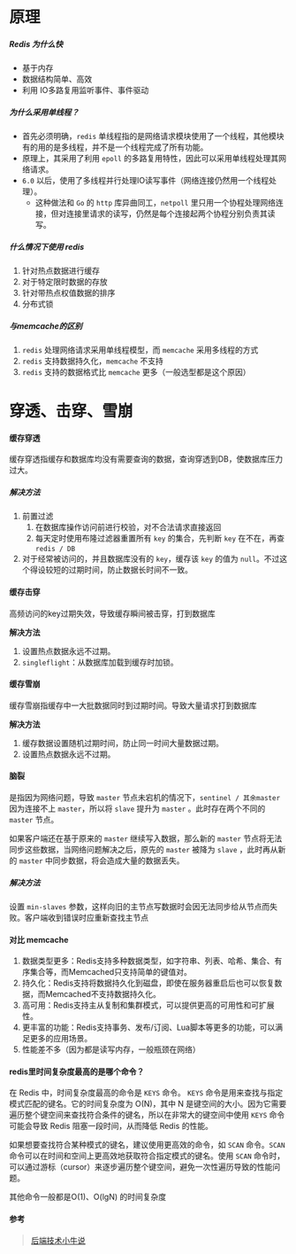 # 原理

##### Redis 为什么快

  - 基于内存
  - 数据结构简单、高效
  - 利用 IO多路复用监听事件、事件驱动



##### 为什么采用单线程？

- 首先必须明确，`redis` 单线程指的是网络请求模块使用了一个线程，其他模块有的用的是多线程，并不是一个线程完成了所有功能。
- 原理上，其采用了利用 `epoll` 的多路复用特性，因此可以采用单线程处理其网络请求。
- `6.0` 以后，使用了多线程并行处理IO读写事件（网络连接仍然用一个线程处理）。
    - 这种做法和 `Go` 的 `http` 库异曲同工，`netpoll` 里只用一个协程处理网络连接，但对连接里请求的读写，仍然是每个连接起两个协程分别负责其读写。




##### 什么情况下使用 redis

1. 针对热点数据进行缓存
2. 对于特定限时数据的存放
3. 针对带热点权值数据的排序
4. 分布式锁



##### 与memcache的区别

1. `redis` 处理网络请求采用单线程模型，而 `memcache` 采用多线程的方式
2. `redis` 支持数据持久化，`memcache` 不支持
3. `redis` 支持的数据格式比 `memcache` 更多（一般选型都是这个原因）





# 穿透、击穿、雪崩

#### 缓存穿透

缓存穿透指缓存和数据库均没有需要查询的数据，查询穿透到DB，使数据库压力过大。

##### 解决方法

1. 前置过滤
   1. 在数据库操作访问前进行校验，对不合法请求直接返回
   2. 每天定时使用布隆过滤器重置所有 `key` 的集合，先判断 `key` 在不在，再查 `redis / DB`
2. 对于经常被访问的，并且数据库没有的 `key`，缓存该 `key` 的值为 `null`。不过这个得设较短的过期时间，防止数据长时间不一致。



#### 缓存击穿

高频访问的key过期失效，导致缓存瞬间被击穿，打到数据库

**解决方法**

1. 设置热点数据永远不过期。
2. `singleflight`：从数据库加载到缓存时加锁。



#### 缓存雪崩

缓存雪崩指缓存中一大批数据同时到过期时间。导致大量请求打到数据库

**解决方法**

1. 缓存数据设置随机过期时间，防止同一时间大量数据过期。
2. 设置热点数据永远不过期。



#### 脑裂

是指因为网络问题，导致 `master` 节点未宕机的情况下，`sentinel / 其余master` 因为连接不上 `master`，所以将 `slave` 提升为 `master` 。此时存在两个不同的 `master` 节点。

如果客户端还在基于原来的 `master` 继续写入数据，那么新的 `master` 节点将无法同步这些数据，当网络问题解决之后，原先的 `master` 被降为 `slave` ，此时再从新的 `master` 中同步数据，将会造成大量的数据丢失。

##### 解决方法

设置 `min-slaves` 参数，这样向旧的主节点写数据时会因无法同步给从节点而失败。客户端收到错误时应重新查找主节点



#### 对比 memcache

1. 数据类型更多：Redis支持多种数据类型，如字符串、列表、哈希、集合、有序集合等，而Memcached只支持简单的键值对。
2. 持久化：Redis支持将数据持久化到磁盘，即使在服务器重启后也可以恢复数据，而Memcached不支持数据持久化。
3. 高可用：Redis支持主从复制和集群模式，可以提供更高的可用性和可扩展性。
4. 更丰富的功能：Redis支持事务、发布/订阅、Lua脚本等更多的功能，可以满足更多的应用场景。
5. 性能差不多（因为都是读写内存，一般瓶颈在网络）



#### redis里时间复杂度最高的是哪个命令？

在 Redis 中，时间复杂度最高的命令是 `KEYS` 命令。 `KEYS` 命令是用来查找与指定模式匹配的键名。它的时间复杂度为 O(N)，其中 N 是键空间的大小。因为它需要遍历整个键空间来查找符合条件的键名，所以在非常大的键空间中使用 `KEYS` 命令可能会导致 Redis 阻塞一段时间，从而降低 Redis 的性能。

如果想要查找符合某种模式的键名，建议使用更高效的命令，如 `SCAN` 命令。`SCAN` 命令可以在时间和空间上更高效地获取符合指定模式的键名。使用 `SCAN` 命令时，可以通过游标（cursor）来逐步遍历整个键空间，避免一次性遍历导致的性能问题。

其他命令一般都是O(1)、O(lgN) 的时间复杂度




#### 参考

> [后端技术小牛说](https://mp.weixin.qq.com/s/paHphwGFE9AsJFWkayZkCg)